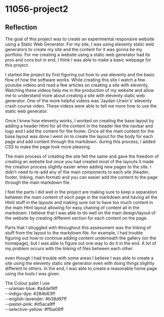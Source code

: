 # 11056-project2
## Reflection
The goal of this project was to create an experimental responsive website using a Static Web Generator. For my site, I was using eleventy static web generators to create my site and the content for it was gonna be my portfolio. For me creating a website using a static web generator had its pros and cons but in end, I think I was able to make a basic webpage for this project.

I started the project by first figuring out how to use eleventy and the basic flow of how the software works. While creating this site I watch a few youtube videos and read a few articles on creating a site with eleventy, Watching these videos help me in the production of my website and allow me to understand more about creating a site with eleventy static web generator. One of the more helpful videos was 'Jaydan Urwin's' eleventy crash course video. These videos were able to tell me more how to use the static web generator.

Once I knew how eleventy works, I worked on creating the base layout by adding a header Html for all the content in the header like the navbar and logo and I add the content for the footer. Once all the main content for the base layout was done I went on to create the layout for the body for each page and add content through the markdown. during this process, I added CSS to make the page look more pleasing.

The main process of creating the site felt the same and gave the freedom of creating an website but once you had created most of the layouts it made the creation process slightly easier when adding new pages to the site. I didn't need to re-add any of the main components to each site (header, footer, linking, main format) and you can easier add the content to the page through the main markdown file.

I feel the parts I did well in the project are making sure to keep a separation between the main content of each page in the markdown and having all the Html stuff in the layouts and making sure not to have too much content in the main Html layout allowing for easy chaning of content all in the markdown. I believe that I was able to do well on the main design/layout of the website by creating different section for each content on the page.

Parts that I struggled with throughout this assessment was the linking of stuff from the layout to the markdown file. for example, I had trouble figuring out how to continue adding content underneath the gallery (on the homepage), but I was able to figure out one way to do it in the end. A lot of my problem occurs with the linking of files between each other. 

even though I had trouble with some areas I believe I was able to create a site using the eleventy static site generator even with doing things slightly different to others. In the end, I was able to create a reasonable home page using the tools I was given.  





The Colour palet I use  
--uranian-blue: #a4def9ff  
--indigo-dye: #284b63ff  
--english-lavender: #b38d97ff  
--pastel-pink: #d5aca9ff  
--selective-yellow: #ffba08ff  
